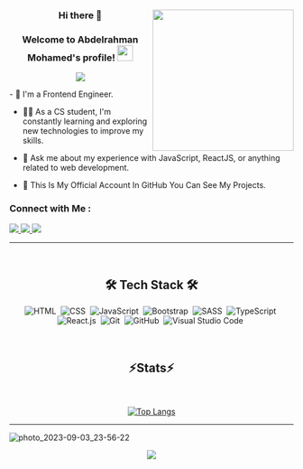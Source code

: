  <h3 align="center">Hi there 👋</>

<img width="250" align="right" src="https://c.tenor.com/_DOBjnGspYAAAAAM/code-coding.gif">
<h3 align="center">
  Welcome to Abdelrahman Mohamed's profile!
  <img src="https://media.giphy.com/media/hvRJCLFzcasrR4ia7z/giphy.gif" width="28">
</h3>
<!-- Typing SVG by DenverCoder1 - https://github.com/DenverCoder1/readme-typing-svg -->
<p align="center">
  <a href="https://github.com/DenverCoder1/readme-typing-svg"><img src="https://readme-typing-svg.herokuapp.com/?lines=Frontend%20web%20developer;Always%20learning%20new%20things&font=Fira%20Code&center=true&width=440&height=45&color=f75c7e&vCenter=true&size=22"></a>
</p> 
- 🏢 I'm a Frontend Engineer.

- 👨‍💻 As a CS student, I'm constantly learning and exploring new technologies to improve my skills.

- 💬 Ask me about my experience with JavaScript, ReactJS, or anything related to web development.

- 👑 This Is My Official Account In GitHub You Can See My Projects.

### Connect with Me :
<div>
 <a href="mailto:abdomohamed782002@gmail.com" target="_blank">
  <img src="https://img.shields.io/badge/Gmail-333333?style=for-the-badge&logo=gmail&logoColor=red" target="_blank"/>
 </a>
 
 <a href="https://www.linkedin.com/in/abdelrahman-mohamed-79baa51b6/" target="_blank">
  <img src="https://img.shields.io/badge/-LinkedIn-0077B5?style=for-the-badge&logo=Linkedin&logoColor=white"/>
 </a>
 
 <a href="https://wa.me/+201001520321" target="_blank">
  <img src="https://img.shields.io/badge/Whatsapp-4dc95b?style=for-the-badge&logo=whatsapp&logoColor=white"/>
 </a>
 
</div>

<hr/>
<br/>


<div align="center">
  <h2>🛠 Tech Stack 🛠</h2>
 
 ![HTML](https://img.shields.io/badge/HTML-05122A?style=flat&logo=HTML5)&nbsp;
 ![CSS](https://img.shields.io/badge/CSS-05122A?style=flat&logo=CSS3&logoColor=1572B6)&nbsp;
 ![JavaScript](https://img.shields.io/badge/-JavaScript-05122A?style=flat&logo=javascript)&nbsp;
 ![Bootstrap](https://img.shields.io/badge/-Bootstrap-05122A?style=flat&logo=bootstrap&logoColor=563D7C)&nbsp;
 ![SASS](https://img.shields.io/badge/-SASS-05122A?style=flat&logo=sass&logoColor=c69)&nbsp;
 ![TypeScript](https://img.shields.io/badge/-TypeScript-05122A?style=flat&logo=typescript&logoColor=377cc8)&nbsp;
 ![React.js](https://img.shields.io/badge/-React-05122A?style=flat&logo=react)&nbsp;
 ![Git](https://img.shields.io/badge/-Git-05122A?style=flat&logo=git)&nbsp;
 ![GitHub](https://img.shields.io/badge/-GitHub-05122A?style=flat&logo=github)&nbsp;
 ![Visual Studio Code](https://img.shields.io/badge/-Visual%20Studio%20Code-05122A?style=flat&logo=visual-studio-code&logoColor=007ACC)&nbsp;
 
</div>

<br/>

<div align="center">
 <h2>
 ⚡Stats⚡
 </h2>
 <br/>

 [![Top Langs](https://github-readme-stats.vercel.app/api/top-langs/?username=Abdelrahmanmohamed78&layout=donut&theme=react)](https://github.com/Abdelrahmanmohamed78/github-readme-stats)
 
</div>

<hr/>

![photo_2023-09-03_23-56-22](https://github.com/Abdelrahmanmohamed78/Abdelrahmanmohamed78/assets/94566322/e2076894-9aa0-4e11-bdf3-cb57b960201d)

<p align="center">
  <a href="https://github.com/DenverCoder1/readme-typing-svg"><img src="https://readme-typing-svg.herokuapp.com/?lines=Thanks%20for%20Visiting%20❤️;Follow%20For%20More%20Magic%20🎇;&font=Righteous&center=true&width=440&height=45&color=0cdcf2&vCenter=true&size=22"></a>
</p> 
